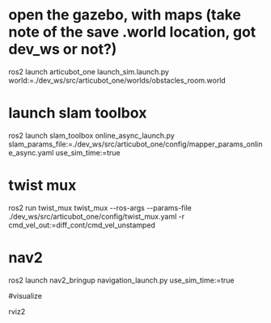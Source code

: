 # open the gazebo, with maps (take note of the save .world location, got dev_ws or not?)  

ros2 launch articubot_one launch_sim.launch.py world:=./dev_ws/src/articubot_one/worlds/obstacles_room.world 

  

# launch slam toolbox 

ros2 launch slam_toolbox online_async_launch.py slam_params_file:=./dev_ws/src/articubot_one/config/mapper_params_online_async.yaml use_sim_time:=true 

  

# twist mux 

ros2 run twist_mux twist_mux --ros-args --params-file ./dev_ws/src/articubot_one/config/twist_mux.yaml -r cmd_vel_out:=diff_cont/cmd_vel_unstamped  

  

# nav2  

ros2 launch nav2_bringup navigation_launch.py use_sim_time:=true 

  

#visualize 

rviz2 
